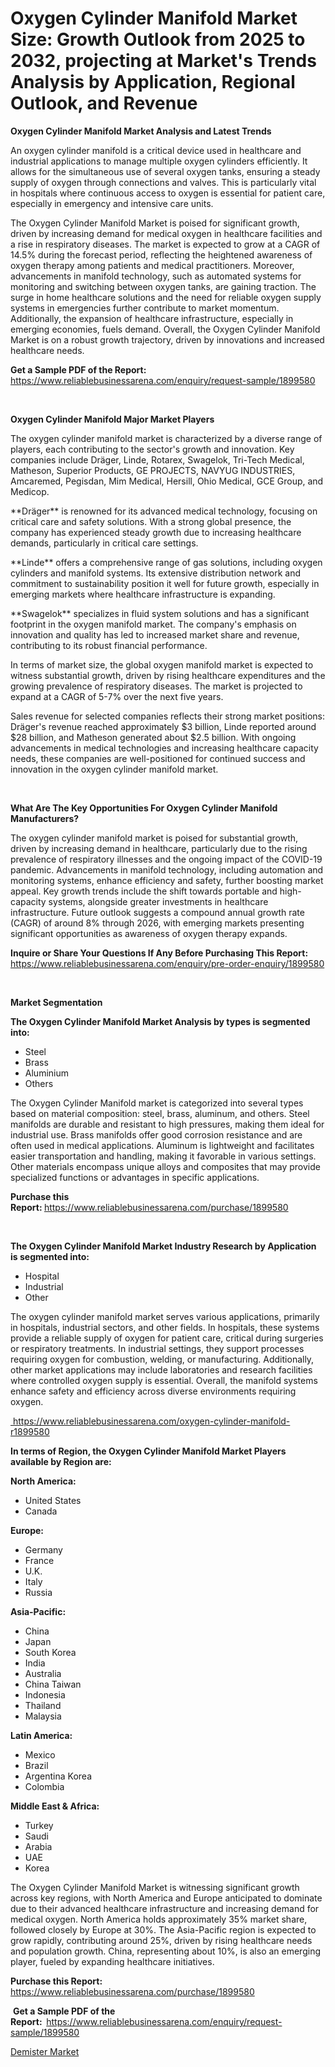 <p><h1>Oxygen Cylinder Manifold Market Size: Growth Outlook from 2025 to 2032, projecting at Market's Trends Analysis by Application, Regional Outlook, and Revenue</h1></p><p><strong>Oxygen Cylinder Manifold Market Analysis and Latest Trends</strong></p>
<p><p>An oxygen cylinder manifold is a critical device used in healthcare and industrial applications to manage multiple oxygen cylinders efficiently. It allows for the simultaneous use of several oxygen tanks, ensuring a steady supply of oxygen through connections and valves. This is particularly vital in hospitals where continuous access to oxygen is essential for patient care, especially in emergency and intensive care units.</p><p>The Oxygen Cylinder Manifold Market is poised for significant growth, driven by increasing demand for medical oxygen in healthcare facilities and a rise in respiratory diseases. The market is expected to grow at a CAGR of 14.5% during the forecast period, reflecting the heightened awareness of oxygen therapy among patients and medical practitioners. Moreover, advancements in manifold technology, such as automated systems for monitoring and switching between oxygen tanks, are gaining traction. The surge in home healthcare solutions and the need for reliable oxygen supply systems in emergencies further contribute to market momentum. Additionally, the expansion of healthcare infrastructure, especially in emerging economies, fuels demand. Overall, the Oxygen Cylinder Manifold Market is on a robust growth trajectory, driven by innovations and increased healthcare needs.</p></p>
<p><strong>Get a Sample PDF of the Report:&nbsp;</strong> <a href="https://www.reliablebusinessarena.com/enquiry/request-sample/1899580?utm_campaign=3268&utm_medium=2&utm_source=Github&utm_content=ia&utm_term=10042025&utm_id=oxygen-cylinder-manifold">https://www.reliablebusinessarena.com/enquiry/request-sample/1899580</a></p>
<p>&nbsp;</p>
<p><strong>Oxygen Cylinder Manifold Major Market Players</strong></p>
<p><p>The oxygen cylinder manifold market is characterized by a diverse range of players, each contributing to the sector's growth and innovation. Key companies include Dräger, Linde, Rotarex, Swagelok, Tri-Tech Medical, Matheson, Superior Products, GE PROJECTS, NAVYUG INDUSTRIES, Amcaremed, Pegisdan, Mim Medical, Hersill, Ohio Medical, GCE Group, and Medicop.</p><p>**Dräger** is renowned for its advanced medical technology, focusing on critical care and safety solutions. With a strong global presence, the company has experienced steady growth due to increasing healthcare demands, particularly in critical care settings.</p><p>**Linde** offers a comprehensive range of gas solutions, including oxygen cylinders and manifold systems. Its extensive distribution network and commitment to sustainability position it well for future growth, especially in emerging markets where healthcare infrastructure is expanding.</p><p>**Swagelok** specializes in fluid system solutions and has a significant footprint in the oxygen manifold market. The company's emphasis on innovation and quality has led to increased market share and revenue, contributing to its robust financial performance.</p><p>In terms of market size, the global oxygen manifold market is expected to witness substantial growth, driven by rising healthcare expenditures and the growing prevalence of respiratory diseases. The market is projected to expand at a CAGR of 5-7% over the next five years.</p><p>Sales revenue for selected companies reflects their strong market positions: Dräger's revenue reached approximately $3 billion, Linde reported around $28 billion, and Matheson generated about $2.5 billion. With ongoing advancements in medical technologies and increasing healthcare capacity needs, these companies are well-positioned for continued success and innovation in the oxygen cylinder manifold market.</p></p>
<p>&nbsp;</p>
<p><strong>What Are The Key Opportunities For Oxygen Cylinder Manifold Manufacturers?</strong></p>
<p><p>The oxygen cylinder manifold market is poised for substantial growth, driven by increasing demand in healthcare, particularly due to the rising prevalence of respiratory illnesses and the ongoing impact of the COVID-19 pandemic. Advancements in manifold technology, including automation and monitoring systems, enhance efficiency and safety, further boosting market appeal. Key growth trends include the shift towards portable and high-capacity systems, alongside greater investments in healthcare infrastructure. Future outlook suggests a compound annual growth rate (CAGR) of around 8% through 2026, with emerging markets presenting significant opportunities as awareness of oxygen therapy expands.</p></p>
<p><strong>Inquire or Share Your Questions If Any Before Purchasing This Report:</strong> <a href="https://www.reliablebusinessarena.com/enquiry/pre-order-enquiry/1899580?utm_campaign=3268&utm_medium=2&utm_source=Github&utm_content=ia&utm_term=10042025&utm_id=oxygen-cylinder-manifold">https://www.reliablebusinessarena.com/enquiry/pre-order-enquiry/1899580</a></p>
<p>&nbsp;</p>
<p><strong>Market Segmentation</strong></p>
<p><strong>The Oxygen Cylinder Manifold Market Analysis by types is segmented into:</strong></p>
<p><ul><li>Steel</li><li>Brass</li><li>Aluminium</li><li>Others</li></ul></p>
<p><p>The Oxygen Cylinder Manifold market is categorized into several types based on material composition: steel, brass, aluminum, and others. Steel manifolds are durable and resistant to high pressures, making them ideal for industrial use. Brass manifolds offer good corrosion resistance and are often used in medical applications. Aluminum is lightweight and facilitates easier transportation and handling, making it favorable in various settings. Other materials encompass unique alloys and composites that may provide specialized functions or advantages in specific applications.</p></p>
<p><strong>Purchase this Report:&nbsp;</strong><a href="https://www.reliablebusinessarena.com/purchase/1899580?utm_campaign=3268&utm_medium=2&utm_source=Github&utm_content=ia&utm_term=10042025&utm_id=oxygen-cylinder-manifold">https://www.reliablebusinessarena.com/purchase/1899580</a></p>
<p>&nbsp;</p>
<p><strong>The Oxygen Cylinder Manifold Market Industry Research by Application is segmented into:</strong></p>
<p><ul><li>Hospital</li><li>Industrial</li><li>Other</li></ul></p>
<p><p>The oxygen cylinder manifold market serves various applications, primarily in hospitals, industrial sectors, and other fields. In hospitals, these systems provide a reliable supply of oxygen for patient care, critical during surgeries or respiratory treatments. In industrial settings, they support processes requiring oxygen for combustion, welding, or manufacturing. Additionally, other market applications may include laboratories and research facilities where controlled oxygen supply is essential. Overall, the manifold systems enhance safety and efficiency across diverse environments requiring oxygen.</p></p>
<p><a href="https://www.reliablebusinessarena.com/oxygen-cylinder-manifold-r1899580?utm_campaign=3268&utm_medium=2&utm_source=Github&utm_content=ia&utm_term=10042025&utm_id=oxygen-cylinder-manifold">&nbsp;https://www.reliablebusinessarena.com/oxygen-cylinder-manifold-r1899580</a></p>
<p><strong>In terms of Region, the Oxygen Cylinder Manifold Market Players available by Region are:</strong></p>
<p>
    <p> <strong> North America: </strong>
        <ul>
            <li>United States</li>
            <li>Canada</li>
        </ul>
        </p> 
    <p> <strong> Europe: </strong>
        <ul>
            <li>Germany</li>
            <li>France</li>
            <li>U.K.</li>
            <li>Italy</li>
            <li>Russia</li>
        </ul>
        </p> 
    <p> <strong> Asia-Pacific: </strong>
        <ul>
            <li>China</li>
            <li>Japan</li>
            <li>South Korea</li>
            <li>India</li>
            <li>Australia</li>
            <li>China Taiwan</li>
            <li>Indonesia</li>
            <li>Thailand</li>
            <li>Malaysia</li>
        </ul>
        </p> 
    <p> <strong> Latin America: </strong>
        <ul>
            <li>Mexico</li>
            <li>Brazil</li>
            <li>Argentina Korea</li>
            <li>Colombia</li>
        </ul>
        </p> 
    <p> <strong> Middle East & Africa: </strong>
        <ul>
            <li>Turkey</li>
            <li>Saudi</li>
            <li>Arabia</li>
            <li>UAE</li>
            <li>Korea</li>
        </ul>
    </p>
    </p>
<p><p>The Oxygen Cylinder Manifold Market is witnessing significant growth across key regions, with North America and Europe anticipated to dominate due to their advanced healthcare infrastructure and increasing demand for medical oxygen. North America holds approximately 35% market share, followed closely by Europe at 30%. The Asia-Pacific region is expected to grow rapidly, contributing around 25%, driven by rising healthcare needs and population growth. China, representing about 10%, is also an emerging player, fueled by expanding healthcare initiatives.</p></p>
<p><strong>Purchase this Report: </strong><a href="https://www.reliablebusinessarena.com/purchase/1899580?utm_campaign=3268&utm_medium=2&utm_source=Github&utm_content=ia&utm_term=10042025&utm_id=oxygen-cylinder-manifold">https://www.reliablebusinessarena.com/purchase/1899580</a></p>
<p>&nbsp;<strong>Get a Sample PDF of the Report:&nbsp;&nbsp;</strong><a href="https://www.reliablebusinessarena.com/enquiry/request-sample/1899580?utm_campaign=3268&utm_medium=2&utm_source=Github&utm_content=ia&utm_term=10042025&utm_id=oxygen-cylinder-manifold">https://www.reliablebusinessarena.com/enquiry/request-sample/1899580</a></p>
<p><strong></strong></p>
<p><p><a href="https://github.com/shondapmbau/Market-Research-Report-List-1/blob/main/demister-market.md?utm_campaign=3268&utm_medium=2&utm_source=Github&utm_content=ia&utm_term=10042025&utm_id=oxygen-cylinder-manifold">Demister Market</a></p></p>